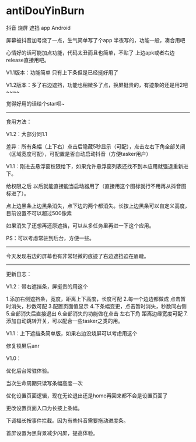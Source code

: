 # antiDouYinBurn

抖音 烧屏 遮挡 app Android

屏幕被抖音加号烧了一点，生气简单写了个app 半夜写的，功能一般，凑合用吧

心情好的话可能加点功能，代码太丑而且也简单，不贴了 上边apk或者右边release直接用吧。

V1.1版本：功能简单 只有上下条但是已经挺好用了

V1.2版本：多了右边遮挡，功能也稍微多了点，换屏挺贵的，有迹象的还是用2吧~~~~

觉得好用的话给个star呗~

---------------

食用方法：

V1.2：大部分同1.1

   差异：所有条幅（上下右）点击后隐藏5秒显示（可配），点击左右下角全部关闭（区域宽度可配），可配置是否自动启动抖音（方便tasker用户）

V1.1：刚进去悬浮窗权限给下，如果允许悬浮窗列表还找不到本应用就强退重新进下。

给权限之后 以后就能直接能当启动器用了（直接用这个图标就行不用再从抖音图标进了）。

点上边黑条上边黑条消失，点下边的两个都消失。长按上边黑条可以自定义高度，目前设置不可以超过500像素

如果消失了还想再还原遮挡，可以从多任务里再进一下这个应用。

PS：可以考虑常驻到后台，方便一些。

---------------

今天发现右边的屏幕也有非常轻微的痕迹了右边遮挡迫在眉睫。

-----------------
更新日志：

V1.2：带右遮挡条，屏挺贵的用这个

1.添加右侧遮挡条，宽度，距离上下高度，长度可配
2.每一个边边都做成 点击暂时消失，秒数可配
3.配置页面值显示
4.下条幅变更，点击暂时消失，秒数同右侧
5.全部消失后直接退出
6.全部消失的功能做在点击 左右下角 距离边缘宽度可配
7.添加自动跳转开关，可以配合一些tasker之类的用。


V1.1：上下遮挡条简单版，如果右边没烧屏可以考虑用这个

修复锁屏后anr

V1.0：

优化后台常驻体验。

当次生命周期只读写条幅高度一次

优化设置页面逻辑，现在无论退出还是home再回来都不会是设置页面了

更改设置页面入口为长按上条幅。

下调福长按事件拦截。因为有些抖音需要拖动进度条。

首屏设置为黑背景减少闪屏，提高体验。
